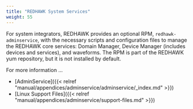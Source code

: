 ```yaml
---
title: "REDHAWK System Services"
weight: 55
---
```

For system integrators, REDHAWK provides an optional RPM, `redhawk-adminservice`, with the necessary scripts and configuration files to manage the REDHAWK core services: Domain Manager, Device Manager (includes devices and services), and waveforms. The RPM is part of the REDHAWK yum repository, but it is not installed by default.


For more information ...

- [AdminService]({{< relref "manual/appendices/adminservice/adminservice/_index.md" >}})
- [Linux Support Files]({{< relref "manual/appendices/adminservice/support-files.md" >}})
